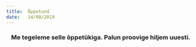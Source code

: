 ```yaml
---
title:  Õppetund
date:   14/08/2019
---
```


### <center>Me tegeleme selle õppetükiga. Palun proovige hiljem uuesti.</center>